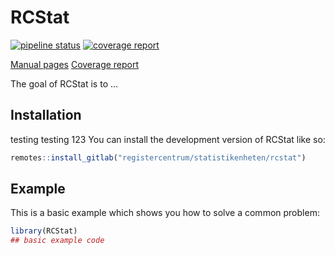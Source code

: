 
# RCStat

<!-- badges: start -->
[![pipeline status](https://gitlab.com/registercentrum/statistikenheten/rcstat/badges/master/pipeline.svg)](https://gitlab.com/registercentrum/statistikenheten/rcstat/-/commits/master)
[![coverage report](https://gitlab.com/registercentrum/statistikenheten/rcstat/badges/master/coverage.svg)](https://gitlab.com/registercentrum/statistikenheten/rcstat/-/commits/master)
<!-- badges: end -->

[Manual pages](https://registercentrum.gitlab.io/statistikenheten/rcstat/)
[Coverage report](https://registercentrum.gitlab.io/statistikenheten/rcstat/coverage)

The goal of RCStat is to ...

## Installation
testing testing 123
You can install the development version of RCStat like so:

``` r
remotes::install_gitlab("registercentrum/statistikenheten/rcstat")
```

## Example

This is a basic example which shows you how to solve a common problem:

``` r
library(RCStat)
## basic example code
```

